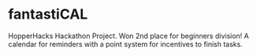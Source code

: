 # fantastiCAL

HopperHacks Hackathon Project. 
Won 2nd place for beginners division! 
A calendar for reminders with a point system for incentives to finish tasks.
